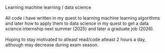 ﻿<p align="left">Learning machine learning / data science<br><br>All code i have written in my quest to learning machine learning algorithms and later how to apply them to data science in my quest to get a data science internship next summer (2025) and later a graduate job (2026).<br><br>Hoping to stay motivated to atleast read/code atleast 2 hours a day, although may decrease during exam season.</p>

###
